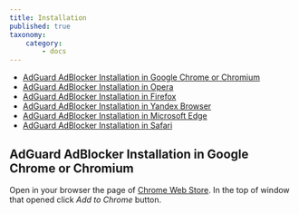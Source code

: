 ```yaml
---
title: Installation
published: true
taxonomy:
    category:
        - docs
---
```


* <a href="#t1">AdGuard AdBlocker Installation in Google Chrome or Chromium</a>
* <a href="#t2">AdGuard AdBlocker Installation in Opera</a>
* <a href="#t3">AdGuard AdBlocker Installation in Firefox</a>
* <a href="#t4">AdGuard AdBlocker Installation in Yandex Browser</a>
* <a href="#t5">AdGuard AdBlocker Installation in Microsoft Edge</a>
* <a href="#t6">AdGuard AdBlocker Installation in Safari</a>

<a name="t1"></a>
##  AdGuard AdBlocker Installation in Google Chrome or Chromium

Open in your browser the page of [Chrome Web Store](https://agrd.io/extension_chrome). In the top of window that opened click _Add to Chrome_ button. 
